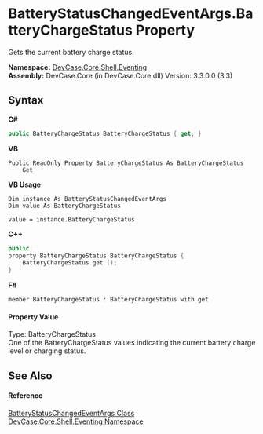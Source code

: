 # BatteryStatusChangedEventArgs.BatteryChargeStatus Property 
 

Gets the current battery charge status.

**Namespace:**&nbsp;<a href="N_DevCase_Core_Shell_Eventing">DevCase.Core.Shell.Eventing</a><br />**Assembly:**&nbsp;DevCase.Core (in DevCase.Core.dll) Version: 3.3.0.0 (3.3)

## Syntax

**C#**<br />
``` C#
public BatteryChargeStatus BatteryChargeStatus { get; }
```

**VB**<br />
``` VB
Public ReadOnly Property BatteryChargeStatus As BatteryChargeStatus
	Get
```

**VB Usage**<br />
``` VB Usage
Dim instance As BatteryStatusChangedEventArgs
Dim value As BatteryChargeStatus

value = instance.BatteryChargeStatus

```

**C++**<br />
``` C++
public:
property BatteryChargeStatus BatteryChargeStatus {
	BatteryChargeStatus get ();
}
```

**F#**<br />
``` F#
member BatteryChargeStatus : BatteryChargeStatus with get

```


#### Property Value
Type: BatteryChargeStatus<br />One of the BatteryChargeStatus values indicating the current battery charge level or charging status.

## See Also


#### Reference
<a href="T_DevCase_Core_Shell_Eventing_BatteryStatusChangedEventArgs">BatteryStatusChangedEventArgs Class</a><br /><a href="N_DevCase_Core_Shell_Eventing">DevCase.Core.Shell.Eventing Namespace</a><br />